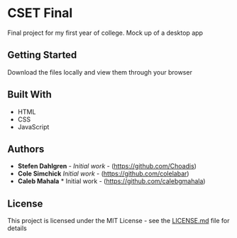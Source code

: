 # CSET Final

Final project for my first year of college. Mock up of a desktop app

## Getting Started

Download the files locally and view them through your browser

## Built With

* HTML
* CSS
* JavaScript

## Authors

* **Stefen Dahlgren** - *Initial work* - (https://github.com/Choadis)
* **Cole Simchick** *Initial work* - (https://github.com/colelabar)
* **Caleb Mahala** * Initial work - (https://github.com/calebgmahala)

## License

This project is licensed under the MIT License - see the [LICENSE.md](LICENSE.md) file for details
